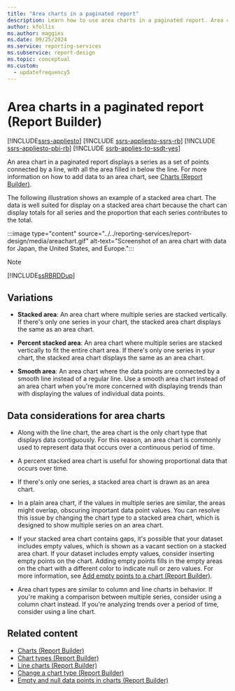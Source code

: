 ```yaml
---
title: "Area charts in a paginated report"
description: Learn how to use area charts in a paginated report. Area charts display a series as a set of points connected by a line, with all the area filled in below the line in Report Builder.
author: kfollis
ms.author: maggies
ms.date: 09/25/2024
ms.service: reporting-services
ms.subservice: report-design
ms.topic: conceptual
ms.custom:
  - updatefrequency5
---
```

# Area charts in a paginated report (Report Builder)

[!INCLUDE[ssrs-appliesto](../../includes/ssrs-appliesto.md)] [!INCLUDE [ssrs-appliesto-ssrs-rb](../../includes/ssrs-appliesto-ssrs-rb.md)] [!INCLUDE [ssrs-appliesto-pbi-rb](../../includes/ssrs-appliesto-pbi-rb.md)] [!INCLUDE [ssrb-applies-to-ssdt-yes](../../includes/ssrb-applies-to-ssdt-yes.md)]

  An area chart in a paginated report displays a series as a set of points connected by a line, with all the area filled in below the line. For more information on how to add data to an area chart, see [Charts &#40;Report Builder&#41;](../../reporting-services/report-design/charts-report-builder-and-ssrs.md).  
  
 The following illustration shows an example of a stacked area chart. The data is well suited for display on a stacked area chart because the chart can display totals for all series and the proportion that each series contributes to the total.  
  
 :::image type="content" source="../../reporting-services/report-design/media/areachart.gif" alt-text="Screenshot of an area chart with data for Japan, the United States, and Europe.":::
  
> [!NOTE]  
>  [!INCLUDE[ssRBRDDup](../../includes/ssrbrddup-md.md)]  
  
## Variations  
  
-   **Stacked area**: An area chart where multiple series are stacked vertically. If there's only one series in your chart, the stacked area chart displays the same as an area chart.  
  
-   **Percent stacked area**: An area chart where multiple series are stacked vertically to fit the entire chart area. If there's only one series in your chart, the stacked area chart displays the same as an area chart.  
  
-   **Smooth area**: An area chart where the data points are connected by a smooth line instead of a regular line. Use a smooth area chart instead of an area chart when you're more concerned with displaying trends than with displaying the values of individual data points.  
  
## Data considerations for area charts  
  
-   Along with the line chart, the area chart is the only chart type that displays data contiguously. For this reason, an area chart is commonly used to represent data that occurs over a continuous period of time.  
  
-   A percent stacked area chart is useful for showing proportional data that occurs over time.  
  
-   If there's only one series, a stacked area chart is drawn as an area chart.  
  
-   In a plain area chart, if the values in multiple series are similar, the areas might overlap, obscuring important data point values. You can resolve this issue by changing the chart type to a stacked area chart, which is designed to show multiple series on an area chart.  
  
-   If your stacked area chart contains gaps, it's possible that your dataset includes empty values, which is shown as a vacant section on a stacked area chart. If your dataset includes empty values, consider inserting empty points on the chart. Adding empty points fills in the empty areas on the chart with a different color to indicate null or zero values. For more information, see [Add empty points to a chart &#40;Report Builder&#41;](../../reporting-services/report-design/add-empty-points-to-a-chart-report-builder-and-ssrs.md).  
  
-   Area chart types are similar to column and line charts in behavior. If you're making a comparison between multiple series, consider using a column chart instead. If you're analyzing trends over a period of time, consider using a line chart.  
  
## Related content

- [Charts &#40;Report Builder&#41;](../../reporting-services/report-design/charts-report-builder-and-ssrs.md)
- [Chart types &#40;Report Builder&#41;](../../reporting-services/report-design/chart-types-report-builder-and-ssrs.md)
- [Line charts &#40;Report Builder&#41;](../../reporting-services/report-design/line-charts-report-builder-and-ssrs.md)
- [Change a chart type &#40;Report Builder&#41;](../../reporting-services/report-design/change-a-chart-type-report-builder-and-ssrs.md)
- [Empty and null data points in charts &#40;Report Builder&#41;](../../reporting-services/report-design/empty-and-null-data-points-in-charts-report-builder-and-ssrs.md)
